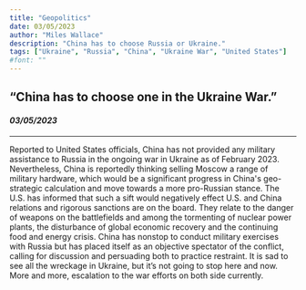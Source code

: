 ```yaml
---
title: "Geopolitics"
date: 03/05/2023
author: "Miles Wallace"
description: "China has to choose Russia or Ukraine."
tags: ["Ukraine", "Russia", "China", "Ukraine War", "United States"]
#font: ""
---
```

## “China has to choose one in the Ukraine War.”
#### _03/05/2023_  
____
Reported to United States officials, China has not provided any military assistance to Russia in the ongoing war in Ukraine as of February 2023. Nevertheless, China is reportedly thinking selling Moscow a range of military hardware, which would be a significant progress in China's geo-strategic calculation and move towards a more pro-Russian stance. The U.S. has informed that such a sift would negatively effect U.S. and China relations and rigorous sanctions are on the board. They relate to the danger of weapons on the battlefields and among the tormenting of nuclear power plants, the disturbance of global economic recovery and the continuing food and energy crisis. China has nonstop to conduct military exercises with Russia but has placed itself as an objective spectator of the conflict, calling for discussion and persuading both to practice restraint. It is sad to see all the wreckage in Ukraine, but it’s not going to stop here and now. More and more, escalation to the war efforts on both side currently.  